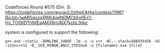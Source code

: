 
Codeforces Round #575 (Div. 3) <https://codeforces.com/group/L0zlhp0AHw/contest/1196?fbclid=IwAR0qszq9WK4qeNDMCb5x0Ec1-Hy_TOS6DThfillEaAM39nUNX7kcbL0iikc>

system is configured to support the following:

```
g++.exe -static -DONLINE_JUDGE -lm -s -x c++ -Wl,--stack=268435456 -O2 -std=c++11 -D__USE_MINGW_ANSI_STDIO=0 -o {filename}.exe {file}
```








